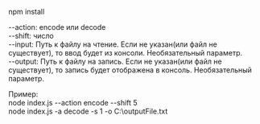 npm install

--action: encode или decode <br/>
--shift: число <br/>
--input: Путь к файлу на чтение. Если не указан(или файл не существует), то ввод будет из консоли. Необязательный параметр. <br/>
--output: Путь к файлу на запись. Если не указан(или файл не существует), то запись будет отображена в консоль. Необязательный параметр. <br/>

Пример:<br/>
    node index.js --action encode --shift 5<br/>
    node index.js -a decode -s 1 -o C:\outputFile.txt<br/>